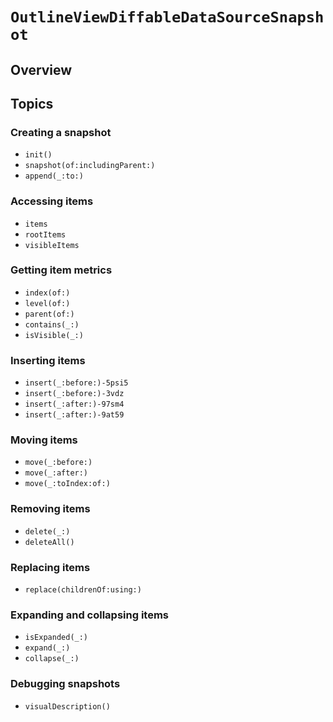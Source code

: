 # ``OutlineViewDiffableDataSourceSnapshot``

## Overview

## Topics

### Creating a snapshot

- ``init()``
- ``snapshot(of:includingParent:)``
- ``append(_:to:)``

### Accessing items

- ``items`` 
- ``rootItems``
- ``visibleItems``

### Getting item metrics

- ``index(of:)``
- ``level(of:)``
- ``parent(of:)``
- ``contains(_:)``
- ``isVisible(_:)``

### Inserting items

- ``insert(_:before:)-5psi5``
- ``insert(_:before:)-3vdz``
- ``insert(_:after:)-97sm4``
- ``insert(_:after:)-9at59``

### Moving items

- ``move(_:before:)``
- ``move(_:after:)``
- ``move(_:toIndex:of:)``

### Removing items

- ``delete(_:)``
- ``deleteAll()``

### Replacing items

- ``replace(childrenOf:using:)``

### Expanding and collapsing items

- ``isExpanded(_:)``
- ``expand(_:)``
- ``collapse(_:)``

### Debugging snapshots

- ``visualDescription()``
